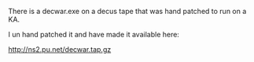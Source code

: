 There is a decwar.exe on a decus tape that was hand patched to run on a KA.

I un hand patched it and have made it available here:

http://ns2.pu.net/decwar.tap.gz
